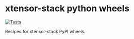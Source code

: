 # xtensor-stack python wheels

[![Tests](https://github.com/benbovy/xtensor-python-wheel/actions/workflows/test.yml/badge.svg?branch=main)](https://github.com/benbovy/xtensor-python-wheel/actions?query=workflow%3ATest)

Recipes for xtensor-stack PyPI wheels.
